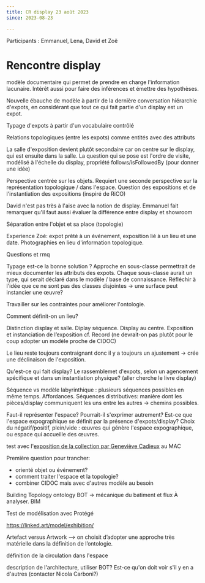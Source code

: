 ```yaml
---
title: CR display 23 août 2023
since: 2023-08-23

---
```

Participants : Emmanuel, Lena, David et Zoë 
# Rencontre display

modèle documentaire qui permet de prendre en charge l'information lacunaire. Intérêt aussi pour faire des inférences et émettre des hypothèses.

Nouvelle ébauche de modèle à partir de la dernière conversation
hiérarchie d'expots, en considérant que tout ce qui fait partie d'un display est un expot. 

Typage d'expots à partir d'un vocabulaire contrôlé 


Relations topologiques (entre les expots) comme entités avec des attributs

La salle d'exposition devient plutôt secondaire car on centre sur le display, qui est ensuite dans la salle. La question qui se pose est l'ordre de visite, modélisé à l'échelle du display, propriété follows/isFollowedBy (pour donner une idée)

Perspective centrée sur les objets. Requiert une seconde perspective sur la représentation topologique / dans l'espace. Question des expositions et de l'instantiation des expositions (inspiré de RiCO)

David n'est pas très à l'aise avec la notion de display.
Emmanuel fait remarquer qu'il faut aussi évaluer la différence entre display et showroom

Séparation entre l'objet et sa place (topologie)

Experience Zoé: expot prêté à un événement, exposition lié à un lieu et une date. Photographies en lieu d'information topologique.

Questions et rmq

Typage est-ce la bonne solution ?
Approche en sous-classe permettrait de mieux documenter les attributs des expots.
Chaque sous-classe aurait un type, qui serait déclaré dans le modèle / base de connaissance. 
Réfléchir à l'idée que ce ne sont pas des classes disjointes → une surface peut instancier une œuvre?

Travailler sur les contraintes pour améliorer l'ontologie.

Comment définit-on un lieu? 

Distinction display et salle. Diplay séquence. Display au centre.
Exposition et instanciation de l’exposition cf. Record (ne devrait-on pas plutôt pour le coup adopter un modèle proche de CIDOC)

Le lieu reste toujours contraignant donc il y a toujours un ajustement → crée une déclinaison de l'exposition.

Qu'est-ce qui fait display? Le rassemblemet d'expots, selon un agencement spécifique et dans un instantiation physique? (aller cherche le livre display)

Séquence vs modèle labyrinthique : plusieurs séquences possibles en même temps. Affordances. Séquences distributives: manière dont les pièces/display communiquent les uns entre les autres → chemins possibles.

Faut-il représenter l'espace? Pourrait-il s'exprimer autrement? 
Est-ce que l'espace expographique se définit par la présence d'expots/display? Choix du négatif/positif, plein/vide : œuvres qui génère l'espace expographique, ou espace qui accueille des œuvres.

test avec l'[exposition de la collection par Geneviève Cadieux](https://macrepertoire.macm.org/evenement/l-oeil-et-l-esprit-point-de-vue-de-genevieve-cadieux/) au MAC

Première question pour trancher: 
- orienté objet ou événement? 
- comment traiter l'espace et la topologie? 
- combiner CIDOC mais avec d'autres modèle au besoin

Building Topology ontology BOT → mécanique du batiment et flux
À analyser. BIM

Test de modélisation avec Protégé 

https://linked.art/model/exhibition/

Artefact versus Artwork
--> on choisit d’adopter une approche très matérielle dans la définition de l’ontologie.

définition de la circulation dans l'espace

description de l'architecture, utiliser BOT? Est-ce qu'on doit voir s'il y en a d'autres (contacter Nicola Carboni?)